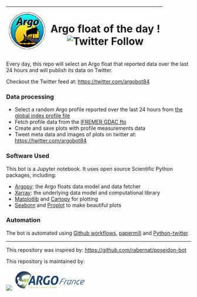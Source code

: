 |<img src="https://raw.githubusercontent.com/euroargodev/euroargodev.github.io/master/img/logo/ArgoLogos/Argo_Logo_S.gif" width="100"/>| <h1> Argo float of the day ! <br> ![Twitter Follow](https://img.shields.io/twitter/follow/argobot84)|
|:-----:|:-----:|

Every day, this repo will select an Argo float that reported data over the last 24 hours and will publish its data on Twitter.

Checkout the Twitter feed at: https://twitter.com/argobot84

### Data processing

- Select a random Argo profile reported over the last 24 hours from [the global index profile file](https://data-argo.ifremer.fr/ar_index_global_prof.txt.gz)
- Fetch profile data from the [IFREMER GDAC ftp](//ftp.ifremer.fr/argo)
- Create and save plots with profile measurements data
- Tweet meta data and images of plots on twitter at: https://twitter.com/argobot84

### Software Used

This bot is a Jupyter notebook. It uses open source Scientific Python packages, including:
- [Argopy](https://argopy.readthedocs.io): the Argo floats data model and data fetcher
- [Xarray](http://xarray.pydata.org/): the underlying data model and computational library
- [Matplotlib](https://matplotlib.org/) and [Cartopy](http://scitools.org.uk/cartopy/index.html) for plotting
- [Seaborn](https://seaborn.pydata.org/) and [Proplot](https://proplot.readthedocs.io/) to make beautiful plots


### Automation

The bot is automated using [Github workflows](//docs.github.com/en/actions/learn-github-actions), [papermill](//papermill.readthedocs.io/) and [Python-twitter](//python-twitter.readthedocs.io/).

***
This repository was inspired by: https://github.com/rabernat/poseidon-bot
 
This repository is maintained by:
<div>
<img src="https://www.umr-lops.fr/var/storage/images/_aliases/logo_main/medias-ifremer/medias-lops/logos/logo-lops-2/1459683-4-fre-FR/Logo-LOPS-2.png" width="70"/>
<img src="https://raw.githubusercontent.com/euroargodev/euroargodev.github.io/master/img/logo/ArgoFrance-logo_banner-color.png" width="200"/>
</div>
